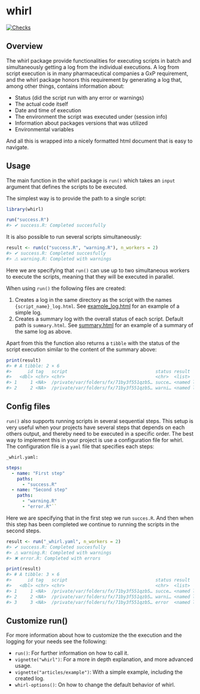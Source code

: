 
<!-- README.md is generated from README.Rmd. Please edit that file -->

# whirl

<!-- badges: start -->

[![Checks](https://github.com/NovoNordisk-OpenSource/whirl/actions/workflows/check_and_co.yaml/badge.svg)](https://github.com/NovoNordisk-OpenSource/whirl/actions/workflows/check_and_co.yaml)

<!-- badges: end -->

## Overview

The whirl package provide functionalities for executing scripts in batch
and simultaneously getting a log from the individual executions. A log
from script execution is in many pharmaceutical companies a GxP
requirement, and the whirl package honors this requirement by generating
a log that, among other things, contains information about:

- Status (did the script run with any error or warnings)
- The actual code itself
- Date and time of execution
- The environment the script was executed under (session info)
- Information about packages versions that was utilized
- Environmental variables

And all this is wrapped into a nicely formatted html document that is
easy to navigate.

## Usage

The main function in the whirl package is `run()` which takes an `input`
argument that defines the scripts to be executed.

The simplest way is to provide the path to a single script:

``` r
library(whirl)

run("success.R")
#> ✔ success.R: Completed succesfully
```

It is also possible to run several scripts simultaneously:

``` r
result <- run(c("success.R", "warning.R"), n_workers = 2)
#> ✔ success.R: Completed succesfully
#> ⚠ warning.R: Completed with warnings
```

Here we are specifying that `run()` can use up to two simultaneous
workers to execute the scripts, meaning that they will be executed in
parallel.

When using `run()` the following files are created:

1.  Creates a log in the same directory as the script with the names
    `{script_name}_log.html`. See
    [example_log.html](https://novonordisk-opensource.github.io/whirl/articles/example_log.html)
    for an example of a simple log.
2.  Creates a summary log with the overall status of each script.
    Default path is `summary.html`. See
    [summary.html](https://novonordisk-opensource.github.io/whirl/articles/summary.html)
    for an example of a summary of the same log as above.

Apart from this the function also returns a `tibble` with the status of
the script execution similar to the content of the summary above:

``` r
print(result)
#> # A tibble: 2 × 6
#>      id tag   script                                 status result       log_dir
#>   <dbl> <chr> <chr>                                  <chr>  <list>       <chr>  
#> 1     1 <NA>  /private/var/folders/fx/71by3f551qzb5… succe… <named list> /priva…
#> 2     2 <NA>  /private/var/folders/fx/71by3f551qzb5… warni… <named list> /priva…
```

## Config files

`run()` also supports running scripts in several sequential steps. This
setup is very useful when your projects have several steps that depends
on each others output, and thereby need to be executed in a specific
order. The best way to implement this in your project is use a
configuration file for whirl. The configuration file is a `yaml` file
that specifies each steps:

`_whirl.yaml:`

``` yaml
steps:
  - name: "First step"
    paths:
      - "success.R"
  - name: "Second step"
    paths:
      - "warning.R"
      - "error.R"``
```

Here we are specifying that in the first step we run `succes.R`. And
then when this step has been completed we continue to running the
scripts in the second steps.

``` r
result <- run("_whirl.yaml", n_workers = 2)
#> ✔ success.R: Completed succesfully
#> ⚠ warning.R: Completed with warnings
#> ✖ error.R: Completed with errors
```

``` r
print(result)
#> # A tibble: 3 × 6
#>      id tag   script                                 status result       log_dir
#>   <dbl> <chr> <chr>                                  <chr>  <list>       <chr>  
#> 1     1 <NA>  /private/var/folders/fx/71by3f551qzb5… succe… <named list> /priva…
#> 2     2 <NA>  /private/var/folders/fx/71by3f551qzb5… warni… <named list> /priva…
#> 3     3 <NA>  /private/var/folders/fx/71by3f551qzb5… error  <named list> /priva…
```

## Customize run()

For more information about how to customize the the execution and the
logging for your needs see the following:

- `run()`: For further information on how to call it.
- `vignette("whirl")`: For a more in depth explanation, and more
  advanced usage.
- `vignette("articles/example")`: With a simple example, including the
  created log.
- `whirl-options()`: On how to change the default behavior of whirl.
